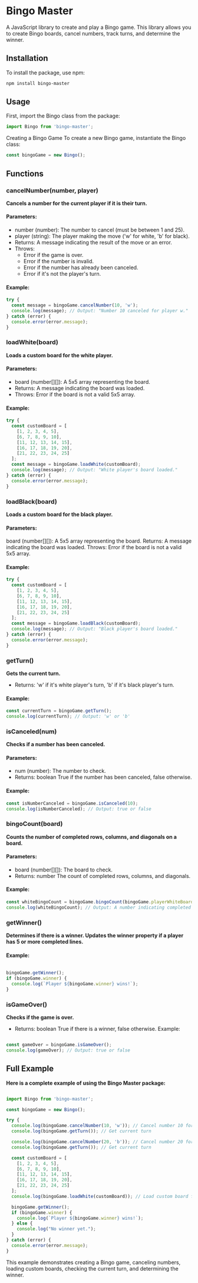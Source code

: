 # Bingo Master

A JavaScript library to create and play a Bingo game. This library allows you to create Bingo boards, cancel numbers, track turns, and determine the winner.

## Installation

To install the package, use npm:

```bash
npm install bingo-master
```

## Usage
First, import the Bingo class from the package:

```javascript
import Bingo from 'bingo-master';
```

Creating a Bingo Game
To create a new Bingo game, instantiate the Bingo class:

```javascript
const bingoGame = new Bingo();
```
## Functions
### cancelNumber(number, player)
**Cancels a number for the current player if it is their turn.**

#### Parameters:
- number (number): The number to cancel (must be between 1 and 25).
- player (string): The player making the move ('w' for white, 'b' for black).
- Returns: A message indicating the result of the move or an error.
- Throws:
    - Error if the game is over.
    - Error if the number is invalid.
    - Error if the number has already been canceled.
    - Error if it's not the player's turn.
#### Example:

```javascript
try {
  const message = bingoGame.cancelNumber(10, 'w');
  console.log(message); // Output: "Number 10 canceled for player w."
} catch (error) {
  console.error(error.message);
}
```

### loadWhite(board)
**Loads a custom board for the white player.**

#### Parameters:
- board (number[][]): A 5x5 array representing the board.
- Returns: A message indicating the board was loaded.
- Throws: Error if the board is not a valid 5x5 array.
#### Example:

```javascript
try {
  const customBoard = [
    [1, 2, 3, 4, 5],
    [6, 7, 8, 9, 10],
    [11, 12, 13, 14, 15],
    [16, 17, 18, 19, 20],
    [21, 22, 23, 24, 25]
  ];
  const message = bingoGame.loadWhite(customBoard);
  console.log(message); // Output: "White player's board loaded."
} catch (error) {
  console.error(error.message);
}
```

### loadBlack(board)
**Loads a custom board for the black player.**

#### Parameters:
board (number[][]): A 5x5 array representing the board.
Returns: A message indicating the board was loaded.
Throws: Error if the board is not a valid 5x5 array.
#### Example:

```javascript
try {
  const customBoard = [
    [1, 2, 3, 4, 5],
    [6, 7, 8, 9, 10],
    [11, 12, 13, 14, 15],
    [16, 17, 18, 19, 20],
    [21, 22, 23, 24, 25]
  ];
  const message = bingoGame.loadBlack(customBoard);
  console.log(message); // Output: "Black player's board loaded."
} catch (error) {
  console.error(error.message);
}
```

### getTurn()
**Gets the current turn.**

- Returns: 'w' if it's white player's turn, 'b' if it's black player's turn.
#### Example:

```javascript
const currentTurn = bingoGame.getTurn();
console.log(currentTurn); // Output: 'w' or 'b'
```

### isCanceled(num)
**Checks if a number has been canceled.**

#### Parameters:
- num (number): The number to check.
- Returns: boolean True if the number  has been canceled, false otherwise.
#### Example:

```javascript
const isNumberCanceled = bingoGame.isCanceled(10);
console.log(isNumberCanceled); // Output: true or false
```
### bingoCount(board)
**Counts the number of completed rows, columns, and diagonals on a board.**

#### Parameters:
- board (number[][]): The board to check.
- Returns: number The count of completed rows, columns, and diagonals.
#### Example:

```javascript
const whiteBingoCount = bingoGame.bingoCount(bingoGame.playerWhiteBoard);
console.log(whiteBingoCount); // Output: A number indicating completed lines
```

### getWinner()
**Determines if there is a winner. Updates the winner property if a player has 5 or more completed lines.**

#### Example:

```javascript

bingoGame.getWinner();
if (bingoGame.winner) {
  console.log(`Player ${bingoGame.winner} wins!`);
}
```

### isGameOver()
**Checks if the game is over.**

- Returns: boolean True if there is a winner, false otherwise.
Example:

```javascript

const gameOver = bingoGame.isGameOver();
console.log(gameOver); // Output: true or false
```

## Full Example
**Here is a complete example of using the Bingo Master package:**

```javascript

import Bingo from 'bingo-master';

const bingoGame = new Bingo();

try {
  console.log(bingoGame.cancelNumber(10, 'w')); // Cancel number 10 for white player
  console.log(bingoGame.getTurn()); // Get current turn

  console.log(bingoGame.cancelNumber(20, 'b')); // Cancel number 20 for black player
  console.log(bingoGame.getTurn()); // Get current turn

  const customBoard = [
    [1, 2, 3, 4, 5],
    [6, 7, 8, 9, 10],
    [11, 12, 13, 14, 15],
    [16, 17, 18, 19, 20],
    [21, 22, 23, 24, 25]
  ];
  console.log(bingoGame.loadWhite(customBoard)); // Load custom board for white player

  bingoGame.getWinner();
  if (bingoGame.winner) {
    console.log(`Player ${bingoGame.winner} wins!`);
  } else {
    console.log("No winner yet.");
  }
} catch (error) {
  console.error(error.message);
}
```

This example demonstrates creating a Bingo game, canceling numbers, loading custom boards, checking the current turn, and determining the winner.